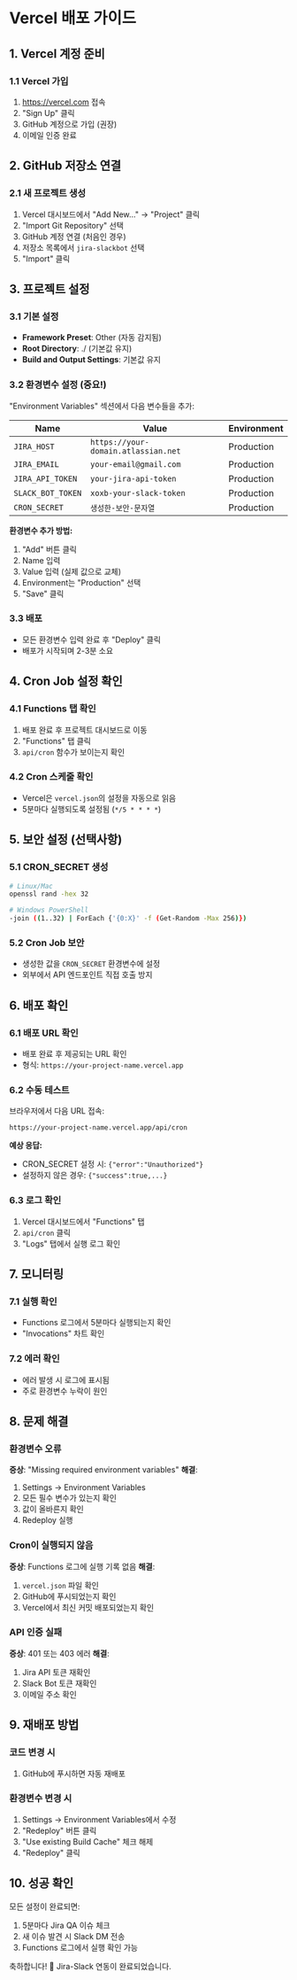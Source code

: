 # Vercel 배포 가이드

## 1. Vercel 계정 준비

### 1.1 Vercel 가입
1. https://vercel.com 접속
2. "Sign Up" 클릭
3. GitHub 계정으로 가입 (권장)
4. 이메일 인증 완료

## 2. GitHub 저장소 연결

### 2.1 새 프로젝트 생성
1. Vercel 대시보드에서 "Add New..." → "Project" 클릭
2. "Import Git Repository" 선택
3. GitHub 계정 연결 (처음인 경우)
4. 저장소 목록에서 `jira-slackbot` 선택
5. "Import" 클릭

## 3. 프로젝트 설정

### 3.1 기본 설정
- **Framework Preset**: Other (자동 감지됨)
- **Root Directory**: ./ (기본값 유지)
- **Build and Output Settings**: 기본값 유지

### 3.2 환경변수 설정 (중요!)

"Environment Variables" 섹션에서 다음 변수들을 추가:

| Name | Value | Environment |
|------|-------|-------------|
| `JIRA_HOST` | `https://your-domain.atlassian.net` | Production |
| `JIRA_EMAIL` | `your-email@gmail.com` | Production |
| `JIRA_API_TOKEN` | `your-jira-api-token` | Production |
| `SLACK_BOT_TOKEN` | `xoxb-your-slack-token` | Production |
| `CRON_SECRET` | `생성한-보안-문자열` | Production |

**환경변수 추가 방법:**
1. "Add" 버튼 클릭
2. Name 입력
3. Value 입력 (실제 값으로 교체)
4. Environment는 "Production" 선택
5. "Save" 클릭

### 3.3 배포
- 모든 환경변수 입력 완료 후 "Deploy" 클릭
- 배포가 시작되며 2-3분 소요

## 4. Cron Job 설정 확인

### 4.1 Functions 탭 확인
1. 배포 완료 후 프로젝트 대시보드로 이동
2. "Functions" 탭 클릭
3. `api/cron` 함수가 보이는지 확인

### 4.2 Cron 스케줄 확인
- Vercel은 `vercel.json`의 설정을 자동으로 읽음
- 5분마다 실행되도록 설정됨 (`*/5 * * * *`)

## 5. 보안 설정 (선택사항)

### 5.1 CRON_SECRET 생성
```bash
# Linux/Mac
openssl rand -hex 32

# Windows PowerShell
-join ((1..32) | ForEach {'{0:X}' -f (Get-Random -Max 256)})
```

### 5.2 Cron Job 보안
- 생성한 값을 `CRON_SECRET` 환경변수에 설정
- 외부에서 API 엔드포인트 직접 호출 방지

## 6. 배포 확인

### 6.1 배포 URL 확인
- 배포 완료 후 제공되는 URL 확인
- 형식: `https://your-project-name.vercel.app`

### 6.2 수동 테스트
브라우저에서 다음 URL 접속:
```
https://your-project-name.vercel.app/api/cron
```

**예상 응답:**
- CRON_SECRET 설정 시: `{"error":"Unauthorized"}`
- 설정하지 않은 경우: `{"success":true,...}`

### 6.3 로그 확인
1. Vercel 대시보드에서 "Functions" 탭
2. `api/cron` 클릭
3. "Logs" 탭에서 실행 로그 확인

## 7. 모니터링

### 7.1 실행 확인
- Functions 로그에서 5분마다 실행되는지 확인
- "Invocations" 차트 확인

### 7.2 에러 확인
- 에러 발생 시 로그에 표시됨
- 주로 환경변수 누락이 원인

## 8. 문제 해결

### 환경변수 오류
**증상**: "Missing required environment variables"
**해결**: 
1. Settings → Environment Variables
2. 모든 필수 변수가 있는지 확인
3. 값이 올바른지 확인
4. Redeploy 실행

### Cron이 실행되지 않음
**증상**: Functions 로그에 실행 기록 없음
**해결**:
1. `vercel.json` 파일 확인
2. GitHub에 푸시되었는지 확인
3. Vercel에서 최신 커밋 배포되었는지 확인

### API 인증 실패
**증상**: 401 또는 403 에러
**해결**:
1. Jira API 토큰 재확인
2. Slack Bot 토큰 재확인
3. 이메일 주소 확인

## 9. 재배포 방법

### 코드 변경 시
1. GitHub에 푸시하면 자동 재배포

### 환경변수 변경 시
1. Settings → Environment Variables에서 수정
2. "Redeploy" 버튼 클릭
3. "Use existing Build Cache" 체크 해제
4. "Redeploy" 클릭

## 10. 성공 확인

모든 설정이 완료되면:
1. 5분마다 Jira QA 이슈 체크
2. 새 이슈 발견 시 Slack DM 전송
3. Functions 로그에서 실행 확인 가능

축하합니다! 🎉 Jira-Slack 연동이 완료되었습니다.